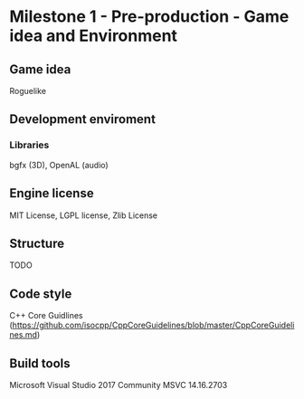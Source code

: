 # Milestone 1 - Pre-production - Game idea and Environment
## Game idea
Roguelike
## Development enviroment
### Libraries
bgfx (3D), OpenAL (audio)
## Engine license
MIT License, LGPL license, Zlib License
## Structure
TODO
## Code style
C++ Core Guidlines (https://github.com/isocpp/CppCoreGuidelines/blob/master/CppCoreGuidelines.md)
## Build tools
Microsoft Visual Studio 2017 Community
MSVC 14.16.2703
